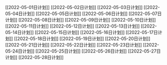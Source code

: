 [[2022-05-01日计划]]
[[2022-05-02日计划]]
[[2022-05-03日计划]]
[[2022-05-04日计划]]
[[2022-05-05日计划]]
[[2022-05-06日计划]]
[[2022-05-07日计划]]
[[2022-05-08日计划]]
[[2022-05-09日计划]]
[[2022-05-10日计划]]
[[2022-05-11日计划]]
[[2022-05-12日计划]]
[[2022-05-13日计划]]
[[2022-05-14日计划]]
[[2022-05-15日计划]]
[[2022-05-16日计划]]
[[2022-05-17日计划]]
[[2022-05-18日计划]]
[[2022-05-19日计划]]
[[2022-05-20日计划]]
[[2022-05-21日计划]]
[[2022-05-22日计划]]
[[2022-05-23日计划]]
[[2022-05-24日计划]]
[[2022-05-25日计划]]
[[2022-05-26日计划]]
[[2022-05-27日计划]]
[[2022-05-28日计划]]